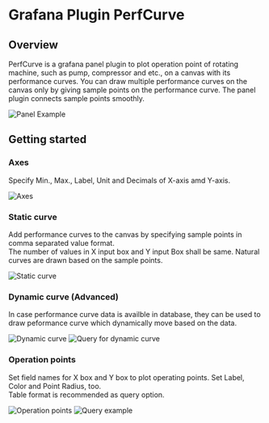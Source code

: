 # Grafana Plugin PerfCurve

## Overview
PerfCurve is a grafana panel plugin to plot operation point of rotating machine, such as pump, compressor and etc., on a canvas with its performance curves.
You can draw multiple performance curves on the canvas only by giving sample points on the performance curve. The panel plugin connects sample points smoothly.

![Panel Example](https://github.com/SSKGo/perfcurve-panel/blob/master/docs/img/panel_example.png "Panel Example")

## Getting started
### Axes
Specify Min., Max., Label, Unit and Decimals of X-axis amd Y-axis.

![Axes](https://github.com/SSKGo/perfcurve-panel/blob/master/docs/img/axes_setting.png "Axes")

### Static curve
Add performance curves to the canvas by specifying sample points in comma separated value format.  
The number of values in X input box and Y input Box shall be same.
Natural curves are drawn based on the sample points.

![Static curve](https://github.com/SSKGo/perfcurve-panel/blob/master/docs/img/static_curve_setting.png "Static curve")

### Dynamic curve (Advanced)
In case performance curve data is availble in database, they can be used to draw peformance curve which dynamically move based on the data. 

![Dynamic curve](https://github.com/SSKGo/perfcurve-panel/blob/master/docs/img/dynamic_curve_setting.png "Dynamic curve")
![Query for dynamic curve](https://github.com/SSKGo/perfcurve-panel/blob/master/docs/img/query_dynamic_curve.png "Query for dynamic curve")

### Operation points
Set field names for X box and Y box to plot operating points.
Set Label, Color and Point Radius, too.  
Table format is recommended as query option.

![Operation points](https://github.com/SSKGo/perfcurve-panel/blob/master/docs/img/plot_setting.png "Operation points")
![Query example](https://github.com/SSKGo/perfcurve-panel/blob/master/docs/img/query_example.png "Query example")

